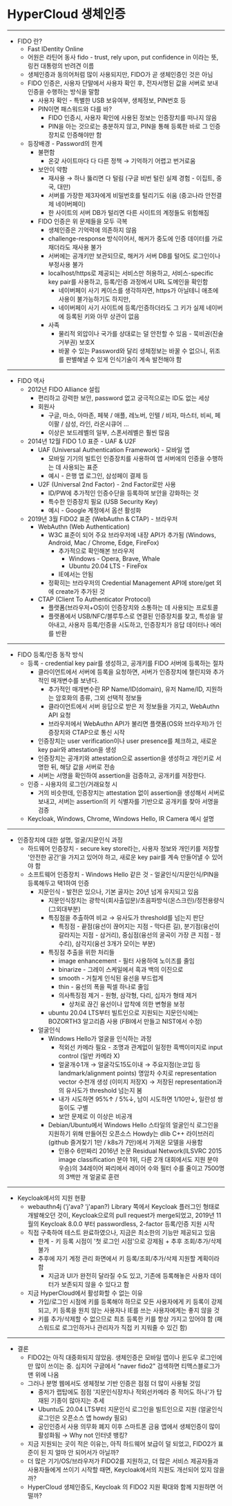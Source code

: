 # HyperCloud 생체인증

---

- FIDO 란?
  - Fast IDentity Online
  - 어원은 라틴어 동사 fido - trust, rely upon, put confidence in 이라는 뜻, 링컨 대통령의 반려견 이름
  - 생체인증과 동의어처럼 많이 사용되지만, FIDO가 곧 생체인증인 것은 아님
  - FIDO 인증은, 사용자 단말에서 사용자 확인 후, 전자서명된 값을 서버로 보내 인증을 수행하는 방식을 말함
    - 사용자 확인 - 특별한 USB 보유여부, 생체정보, PIN번호 등
    - PIN이면 패스워드와 다를 바?
      - FIDO 인증시, 사용자 확인에 사용된 정보는 인증장치를 떠나지 않음
      - PIN을 아는 것으로는 충분하지 않고, PIN을 통해 등록한 바로 그 인증장치로 인증해야만 함
  - 등장배경 - Password의 한계
    - 불편함
      - 온갖 사이트마다 다 다른 정책 → 기억하기 어렵고 번거로움
    - 보안이 약함
      - 재사용 → 하나 뚫리면 다 털림 (구글 비번 털린 실제 경험 - 이집트, 중국, 대만)
      - 서버를 가장한 제3자에게 비밀번호를 털리기도 쉬움 (중고나라 안전결제 네이버페이)
      - 한 사이트의 서버 DB가 털리면 다른 사이트의 계정들도 위험해짐
    - FIDO 인증은 위 문제들을 모두 극복
      - 생체인증은 기억력에 의존하지 않음
      - challenge-response 방식이어서, 해커가 중도에 인증 데이터를 가로채더라도 재사용 불가
      - 서버에는 공개키만 보관되므로, 해커가 서버 DB를 털어도 로그인이나 부정사용 불가
      - localhost/https로 제공되는 서비스만 허용하고, 서비스-specific key pair를 사용하고, 등록/인증 과정에서 URL 도메인을 확인함
        - 네이버페이 사기 케이스를 생각하자면, https가 아닐테니 애초에 사용이 불가능하기도 하지만,
        - 네이버페이 사기 사이트에 등록/인증하더라도 그 키가 실제 네이버에 등록된 키와 아무 상관이 없음
      - 사족
        - 물리적 외압이나 국가를 상대로는 덜 안전할 수 있음 - 묵비권(진술거부권) 보호X
        - 바꿀 수 있는 Password와 달리 생체정보는 바꿀 수 없으니, 위조를 판별해낼 수 있게 인식기술이 계속 발전해야 함

---

- FIDO 역사
  - 2012년 FIDO Alliance 설립
    - 편리하고 강력한 보안, password 없고 궁극적으로는 ID도 없는 세상
    - 회원사
      - 구글, 마소, 아마존, 페북 / 애플, 레노버, 인텔 / 비자, 마스터, 비씨, 페이팔 / 삼성, 라인, 라온시큐어 ...
      - 이상은 보드레벨의 일부, 스폰서레벨은 훨씬 많음
  - 2014년 12월 FIDO 1.0 표준 - UAF & U2F
    - UAF (Universal Authentication Framework) - 모바일 앱
      - 모바일 기기의 빌트인 인증장치를 사용하여 앱 서버에의 인증을 수행하는 데 사용되는 표준
      - 예시 - 은행 앱 로그인, 삼성페이 결제 등
    - U2F (Universal 2nd Factor) - 2nd Factor로만 사용
      - ID/PW에 추가적인 인증수단을 등록하여 보안을 강화하는 것
      - 특수한 인증장치 필요 (USB Security Key)
      - 예시 - Google 계정에서 옵션 활성화
  - 2019년 3월 FIDO2 표준 (WebAuthn & CTAP) - 브라우저
    - WebAuthn (Web Authentication)
      - W3C 표준이 되어 주요 브라우저에 내장 API가 추가됨 (Windows, Android, Mac / Chrome, Edge, FireFox)
        - 추가적으로 확인해본 브라우저
          - Windows - Opera, Brave, Whale
          - Ubuntu 20.04 LTS - FireFox
        - IE에서는 안됨
      - 정확히는 브라우저의 Credential Management API에 store/get 외에 create가 추가된 것
    - CTAP (Client To Authenticator Protocol)
      - 플랫폼(브라우저+OS)이 인증장치와 소통하는 데 사용되는 프로토콜
      - 플랫폼에서 USB/NFC/블루투스로 연결된 인증장치를 찾고, 특성을 알아내고, 사용자 등록/인증을 시도하고, 인증장치가 응답 데이터나 에러를 반환

---

- FIDO 등록/인증 동작 방식
  - 등록 - credential key pair를 생성하고, 공개키를 FIDO 서버에 등록하는 절차
    - 클라이언트에서 서버에 등록을 요청하면, 서버가 인증장치에 챌린지와 추가적인 매개변수를 보낸다.
      - 추가적인 매개변수란 RP Name/ID(domain), 유저 Name/ID, 지원하는 암호화의 종류, 그외 선택적 정보들
      - 클라이언트에서 서버 응답으로 받은 저 정보들을 가지고, WebAuthn API 요청
      - 브라우저에서 WebAuthn API가 불리면 플랫폼(OS와 브라우저)가 인증장치와 CTAP으로 통신 시작
    - 인증장치는 user verification이나 user presence를 체크하고, 새로운 key pair와 attestation을 생성
    - 인증장치는 공개키와 attestation으로 assertion을 생성하고 개인키로 서명한 뒤, 해당 값을 서버로 전송
    - 서버는 서명을 확인하여 assertion을 검증하고, 공개키를 저장한다.
  - 인증 - 사용자의 로그인/거래요청 시
    - 거의 비슷한데, 인증장치는 attestation 없이 assertion을 생성해서 서버로 보내고, 서버는 assertion의 키 식별자를 기반으로 공개키를 찾아 서명을 검증
  - Keycloak, Windows, Chrome, Windows Hello, IR Camera 예시 설명

---

- 인증장치에 대한 설명, 얼굴/지문인식 과정
  - 하드웨어 인증장치 - secure key store라는, 사용자 정보와 개인키를 저장할 '안전한 공간'을 가지고 있어야 하고, 새로운 key pair를 계속 만들어낼 수 있어야 함
  - 소프트웨어 인증장치 - Windows Hello 같은 것 - 얼굴인식/지문인식/PIN을 등록해두고 택1하여 인증
    - 지문인식 - 발전은 있으나, 기본 골자는 20년 넘게 유지되고 있음
      - 지문인식장치는 광학식(회사출입문)/초음파방식(온스크린)/정전용량식(그외대부분)
      - 특징점을 추출하여 비교 → 유사도가 threshold를 넘는지 판단
        - 특징점 - 끝점(융선이 끊어지는 지점 - 막다른 길), 분기점(융선이 갈라지는 지점 - 삼거리), 중심점(융선의 굴곡이 가장 큰 지점 - 정수리), 삼각지(융선 3개가 모이는 부분)
      - 특징점 추출을 위한 처리들
        - image enhancement - 필터 사용하여 노이즈를 줄임
        - binarize - 그레이 스케일에서 흑과 백의 이진으로
        - smooth - 거칠게 인식된 융선을 부드럽게
        - thin - 융선의 폭을 픽셀 하나로 줄임
        - 의사특징점 제거 - 원형, 삼각형, 다리, 십자가 형태 제거
          - 상처로 끊긴 융선이나 압착에 의한 변형을 보정
      - ubuntu 20.04 LTS부터 빌트인으로 지원되는 지문인식에는 BOZORTH3 알고리즘 사용 (FBI에서 만들고 NIST에서 수정)
    - 얼굴인식
      - Windows Hello가 얼굴을 인식하는 과정
        - 적외선 카메라 필요 - 조명과 관계없이 일정한 흑백이미지로 input control (일반 카메라 X)
        - 얼굴개수1개 → 얼굴각도15도이내 → 주요지점(눈코입 등 landmark/alignment points) 명암차 수치로 representation vector 수천개 생성 (이미지 저장X) → 저장된 representation과의 유사도가 threshold 넘는지 봄
        - 내가 시도하면 95%↑ / 5%↓, 남이 시도하면 1/10만↓, 일란성 쌍둥이도 구별
        - 보안 문제로 이 이상은 비공개
      - Debian/Ubuntu에서 Windows Hello 스타일의 얼굴인식 로그인을 지원하기 위해 만들어진 오픈소스 Howdy는 dlib C++ 라이브러리(github 즐겨찾기 1만 / k8s가 7만)에서 가져온 모델을 사용함
        - 인용수 6만짜리 2016년 논문 Residual Network(ILSVRC 2015 image classification 분야 1위, 다른 2개 대회에서도 지원 분야 우승)의 34레이어 짜리에서 레이어 수와 필터 수를 줄이고 7500명의 3백만 개 얼굴로 훈련

---

- Keycloak에서의 지원 현황
  - webauthn4j ('j'ava? 'j'apan?) Library 쪽에서 Keycloak 플러그인 형태로 개발해오던 것이, Keycloak으로의 pull request가 merge되었고, 2019년 11월의 Keycloak 8.0.0 부터 passwordless, 2-factor 등록/인증 지원 시작
  - 직접 구축하여 테스트 완료하였으나, 지금은 최소한의 기능만 제공되고 있음
    - 한계 - 키 등록 시점이 '첫 로그인 시점'으로 강제됨 + 추후 조회/추가/삭제 불가
    - 추후에 자기 계정 관리 화면에서 키 등록/조회/추가/삭제 지원할 계획이라 함
      - 지금과 UI가 완전히 달라질 수도 있고, 기존에 등록해놓은 사용자 데이터가 보존되지 않을 수 있다고 함
  - 지금 HyperCloud에서 활성화할 수 없는 이유
    - 가입/로그인 시점에 키를 등록해야 하므로 모든 사용자에게 키 등록이 강제되고, 키 등록을 원치 않는 사용자나 IE를 쓰는 사용자에게는 좋지 않을 것
    - 키를 추가/삭제할 수 없으므로 최초 등록한 키를 항상 가지고 있어야 함 (패스워드로 로그인하거나 관리자가 직접 키 지워줄 수 있긴 함)

---

- 결론
  - FIDO2는 아직 대중화되지 않았음. 생체인증은 모바일 앱이나 윈도우 로그인에만 많이 쓰이는 중. 심지어 구글에서 "naver fido2" 검색하면 티맥스블로그가 맨 위에 나옴
  - 그러나 분명 웹에서도 생체정보 기반 인증은 점점 더 많이 사용될 것임
    - 중저가 랩탑에도 점점 '지문인식장치나 적외선카메라 중 적어도 하나'가 탑재된 기종이 많아지는 추세
    - Ubuntu도 20.04 LTS부터 지문인식 로그인을 빌트인으로 지원 (얼굴인식 로그인은 오픈소스 앱 howdy 필요)
    - 공인인증서 사용 의무화 폐지 이후 스마트폰 금융 앱에서 생체인증이 많이 활성화됨 → Why not 인터넷 뱅킹?
  - 지금 지원되는 곳이 적은 이유는, 아직 하드웨어 보급이 덜 되었고, FIDO2가 표준이 된 지 얼마 안 되어서가 아닐까?
  - 더 많은 기기/OS/브라우저가 FIDO2를 지원하고, 더 많은 서비스 제공자들과 사용자들에게 쓰이기 시작할 때면, Keycloak에서의 지원도 개선되어 있지 않을까?
  - HyperCloud 생체인증도, Keycloak 의 FIDO2 지원 확대와 함께 지원하면 어떨까?
  